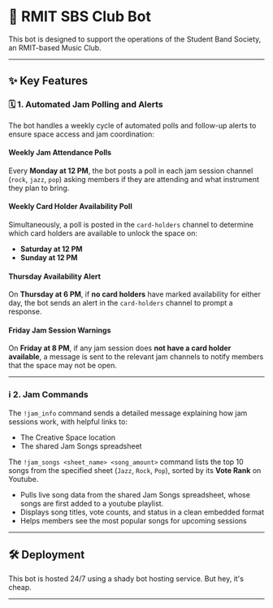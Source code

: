 # 🎵 RMIT SBS Club Bot

This bot is designed to support the operations of the Student Band Society, an RMIT-based Music Club. 

---

## ✨ Key Features

### 🗓️ 1. Automated Jam Polling and Alerts

The bot handles a weekly cycle of automated polls and follow-up alerts to ensure space access and jam coordination:

#### Weekly Jam Attendance Polls
Every **Monday at 12 PM**, the bot posts a poll in each jam session channel (`rock`, `jazz`, `pop`) asking members if they are attending and what instrument they plan to bring.

#### Weekly Card Holder Availability Poll
Simultaneously, a poll is posted in the `card-holders` channel to determine which card holders are available to unlock the space on:
- **Saturday at 12 PM**
- **Sunday at 12 PM**

#### Thursday Availability Alert
On **Thursday at 6 PM**, if **no card holders** have marked availability for either day, the bot sends an alert in the `card-holders` channel to prompt a response.

#### Friday Jam Session Warnings
On **Friday at 8 PM**, if any jam session does **not have a card holder available**, a message is sent to the relevant jam channels to notify members that the space may not be open.

---

### ℹ️ 2. Jam Commands

The `!jam_info` command sends a detailed message explaining how jam sessions work, with helpful links to:
- The Creative Space location
- The shared Jam Songs spreadsheet

The `!jam_songs <sheet_name> <song_amount>` command lists the top 10 songs from the specified sheet (`Jazz`, `Rock`, `Pop`), sorted by its **Vote Rank** on Youtube.  
- Pulls live song data from the shared Jam Songs spreadsheet, whose songs are first added to a youtube playlist.  
- Displays song titles, vote counts, and status in a clean embedded format  
- Helps members see the most popular songs for upcoming sessions

---

## 🛠 Deployment

This bot is hosted 24/7 using a shady bot hosting service. But hey, it's cheap.

---
